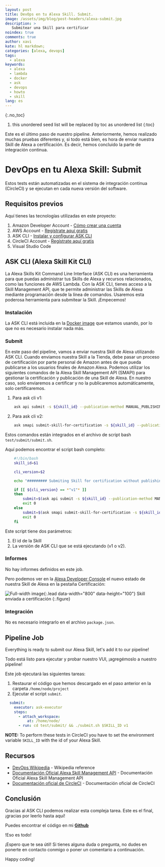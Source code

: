 ```yaml
---
layout: post
title: DevOps en tu Alexa Skill. Submit.
image: /assets/img/blog/post-headers/alexa-submit.jpg
description: >
   Submitear una Skill para certificar
noindex: true
comments: true
author: xavi
kate: hl markdown;
categories: [alexa, devops]
tags:
  - alexa
keywords:
  - alexa
  - lambda
  - docker
  - ask
  - devops
  - howto
  - skill
lang: es
---
```

{:.no_toc}
1. this unordered seed list will be replaced by toc as unordered list
{:toc}

Este es el último paso de nuestro pipeline. Anteriormente, hemos realizado muchas pruebas diferentes y, si todo está bien, es hora de enviar nuestra Skill de Alexa a certificación. Es decir, hemos concluido la parte de integración continua.

# DevOps en tu Alexa Skill: Submit

Estos tests están automatizadas en el sistema de integración continua (CircleCI) y se ejecutan en cada nueva versión del software.

## Requisitos previos

Aquí tienes las tecnologías utilizadas en este proyecto:
1. Amazon Developer Account - [Cómo crear una cuenta](http://developer.amazon.com/)
2. AWS Account - [Regístrate aquí gratis](https://aws.amazon.com/)
3. ASK CLI - [Instalar y configurar ASK CLI](https://developer.amazon.com/es-ES/docs/alexa/smapi/quick-start-alexa-skills-kit-command-line-interface.html)
4. CircleCI Account -  [Regístrate aquí gratis](https://circleci.com/)
5. Visual Studio Code

## ASK CLI (Alexa Skill Kit CLI)

La Alexa Skills Kit Command Line Interface (ASK CLI) es una herramienta para que puedas administrar tus Skills de Alexa y recursos relacionados, como las funciones de AWS Lambda.
Con la ASK CLI, tienes acceso a la Skill Management API, que te permite administrar las Skills de Alexa mediante programación desde la línea de comandos.
Usaremos esta poderosa herramienta para submitear la Skill. ¡Empecemos!

### Instalación

La ASK CLI está incluida en la [Docker image](https://hub.docker.com/repository/docker/xavidop/alexa-ask-aws-cli) que estamos usando, por lo que no es necesario instalar nada más.

### Submit

En este paso del pipeline, vamos a enviar nuestra Skill de Alexa utilizando ASK CLI.
Cuando enviamos nuestra Skill a la Tienda, debe pasar un proceso de certificación por parte personal de Amazon antes de que pueda publicarse a los usuarios finales de Amazon Alexa.
Podemos utilizar los siguientes comandos de la Alexa Skill Management API (SMAPI) para gestionar la certificación y publicación de una Skill de Alexa.
En nuestro caso, solo enviaremos a certificar y no la publicaremos automáticamente, solo certificaremos.

1. Para ask cli v1:
```bash
    ask api submit -s ${skill_id} --publication-method MANUAL_PUBLISHING
```

2. Para ask cli v2:
```bash
    ask smapi submit-skill-for-certification -s ${skill_id} --publication-method MANUAL_PUBLISHING
```

Estos comandos están integrados en el archivo de script bash `test/submit/submit.sh`.

Aquí podemos encontrar el script bash completo:

```bash
    #!/bin/bash
    skill_id=$1

    cli_version=$2

    echo "######### Submiting Skill for certification without publishing #########"

    if [[ ${cli_version} == *"v1"* ]]
    then
        submit=$(ask api submit -s ${skill_id} --publication-method MANUAL_PUBLISHING)
        exit 0
    else
        submit=$(ask smapi submit-skill-for-certification -s ${skill_id} --publication-method MANUAL_PUBLISHING)
        exit 0
    fi
```

Este script tiene dos parámetros:
1. El id de la Skill
2. La versión de ASK CLI que se está ejecutando (v1 o v2). 

### Informes

No hay informes definidos en este job.

Pero podemos ver en la [Alexa Developer Console](https://developer.amazon.com/alexa/console/ask) el nuevo estado de nuestra Skill de Alexa en la pestaña Certificación:

![Full-width image](/assets/img/blog/tutorials/alexa-devops/submit.jpg){:.lead data-width="800" data-height="100"}
Skill enviada a certificación
  {:.figure}

### Integración

No es necesario integrarlo en el archivo `package.json`.

## Pipeline Job

Everything is ready to submit our Alexa Skill, let's add it to our pipeline!

Todo está listo para ejecutar y probar nuestro VUI, ¡agregémoslo a nuestro pipeline!

Este job ejecutará las siguientes tareas:
1. Restaurar el código que hemos descargado en el paso anterior en la carpeta `/home/node/project`
2. Ejecutar el script `submit`.

```yaml
  submit:
    executor: ask-executor
    steps:
      - attach_workspace:
          at: /home/node/
      - run: cd test/submit/ && ./submit.sh $SKILL_ID v1
```

**NOTE:** To perform these tests in CircleCI you have to set the environment variable `SKILL_ID` with the id of your Alexa Skill.


## Recursos
* [DevOps Wikipedia](https://en.wikipedia.org/wiki/DevOps) - Wikipedia reference
* [Documentación Oficial Alexa Skill Management API](https://developer.amazon.com/es-ES/docs/alexa/smapi/skill-testing-operations.html) - Documentación Oficial Alexa Skill Management API
* [Documentación oficial de CircleCI](https://circleci.com/docs/) - Documentación oficial de CircleCI

## Conclusión 

Gracias al ASK CLI podemos realizar esta compleja tarea.
Este es el final, ¡gracias por leerlo hasta aquí!

Puedes encontrar el código en mi [**Github**](https://github.com/xavidop/alexa-nodejs-lambda-helloworld/blob/master/CICD.md)

!Eso es todo!

¡Espero que te sea útil! Si tienes alguna duda o pregunta, no dudes en ponerte en contacto conmigo o poner un comentario a continuación.

Happy coding!
    
